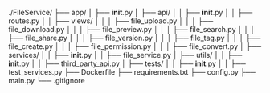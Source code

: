 ./FileService/
├── app/
│   ├── __init__.py
│   ├── api/
│   │   ├── __init__.py
│   │   ├── routes.py
│   │   ├── views/
│   │   │   ├── file_upload.py
│   │   │   ├── file_download.py
│   │   │   ├── file_preview.py
│   │   │   ├── file_search.py
│   │   │   ├── file_share.py
│   │   │   ├── file_version.py
│   │   │   ├── file_tag.py
│   │   │   ├── file_create.py
│   │   │   ├── file_permission.py
│   │   │   ├── file_convert.py
│   ├── services/
│   │   ├── __init__.py
│   │   ├── file_service.py
│   ├── utils/
│   │   ├── __init__.py
│   │   ├── third_party_api.py
│   ├── tests/
│   │   ├── __init__.py
│   │   ├── test_services.py
├── Dockerfile
├── requirements.txt
├── config.py
├── main.py
└── .gitignore
